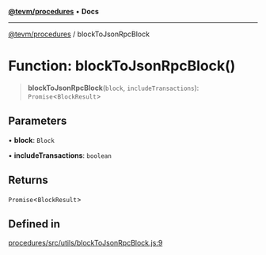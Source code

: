 [**@tevm/procedures**](../README.md) • **Docs**

***

[@tevm/procedures](../globals.md) / blockToJsonRpcBlock

# Function: blockToJsonRpcBlock()

> **blockToJsonRpcBlock**(`block`, `includeTransactions`): `Promise`\<`BlockResult`\>

## Parameters

• **block**: `Block`

• **includeTransactions**: `boolean`

## Returns

`Promise`\<`BlockResult`\>

## Defined in

[procedures/src/utils/blockToJsonRpcBlock.js:9](https://github.com/evmts/tevm-monorepo/blob/main/packages/procedures/src/utils/blockToJsonRpcBlock.js#L9)
